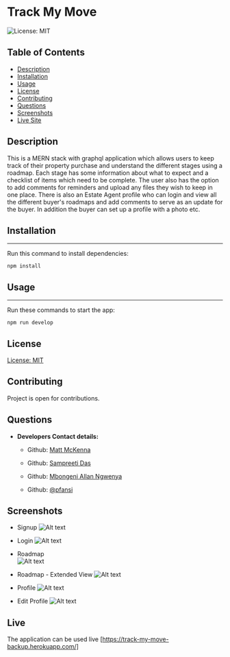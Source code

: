# Track My Move

![License: MIT](https://img.shields.io/badge/License-MIT-blue)

## Table of Contents

- [Description](#description)
- [Installation](#installation)
- [Usage](#usage)
- [License](#license)
- [Contributing](#contributing)
- [Questions](#questions)
- [Screenshots](#screenshots)
- [Live Site](#live)

## Description

This is a MERN stack with graphql application which allows users to keep track of their property purchase and understand the different stages using a roadmap. Each stage has some information about what to expect and a checklist of items which need to be complete. The user also has the option to add comments for reminders and upload any files they wish to keep in one place. There is also an Estate Agent profile who can login and view all the different buyer's roadmaps and add comments to serve as an update for the buyer. In addition the buyer can set up a profile with a photo etc.

## Installation

---

Run this command to install dependencies:

    npm install

## Usage

---

Run these commands to start the app:

    npm run develop

## License

[License: MIT](https://opensource.org/licenses/MIT)

## Contributing

Project is open for contributions.

## Questions

- **Developers Contact details:**

  - Github: [Matt McKenna](https://github.com/mattmc86)

  - Github: [Sampreeti Das](https://github.com/sghosh17)

  - Github: [Mbongeni Allan Ngwenya](https://github.com/Allan-Ngwenya)

  - Github: [@pfansi](https://github.com/pfansi)

## Screenshots

- Signup
  ![Alt text](https://user-images.githubusercontent.com/58231568/167224789-23c922aa-c470-49a9-8be1-32389d9e323c.JPG "Signup ")

- Login
  ![Alt text](https://user-images.githubusercontent.com/58231568/167224793-c7b7b805-4d2e-47a8-93bb-985621b574dc.JPG "Login")

- Roadmap  
  ![Alt text](https://user-images.githubusercontent.com/58231568/167224798-30a12173-26b1-4bba-a71b-9eda51c60351.JPG "Roadmap")

- Roadmap - Extended View
  ![Alt text](https://user-images.githubusercontent.com/58231568/167224788-e9f70cc0-8a72-4654-b188-82329145cfd7.JPG "Roadmap2")

- Profile
  ![Alt text](https://user-images.githubusercontent.com/58231568/167224796-04c15c7d-1dc2-4609-a65d-a53aebe04cb3.JPG "Profile")

- Edit Profile
  ![Alt text](https://user-images.githubusercontent.com/58231568/167224791-6f19f327-d528-4bf4-b80f-ae950238a600.JPG "EditProfile")

## Live

The application can be used live [https://track-my-move-backup.herokuapp.com/]
